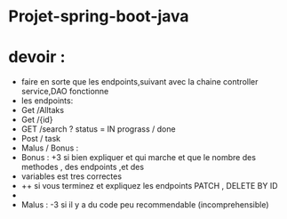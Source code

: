 # Projet-spring-boot-java
# devoir : 
- faire en sorte que les endpoints,suivant avec la chaine controller service,DAO fonctionne
- les endpoints: 
- Get /Alltaks
- Get /{id}
- GET /search ? status = IN prograss / done
- Post / task
- Malus / Bonus : 
- Bonus : +3 si bien expliquer et qui marche et que le nombre des methodes , des endpoints ,et des 
- variables est tres correctes
- ++ si vous terminez et expliquez les endpoints PATCH , DELETE BY ID
- 
- Malus : -3 si il y a du code peu recommendable (incomprehensible)
